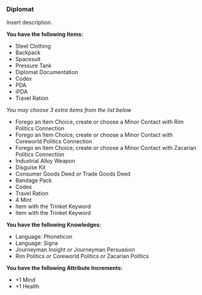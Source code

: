 ### Diplomat
Insert description.

__You have the following Items:__
- Steel Clothing
- Backpack
- Spacesuit
- Pressure Tank
- Diplomat Documentation
- Codex
- PDA
- iPDA
- Travel Ration

_You may choose 3 extra items from the list below_
- Forego an Item Choice, create or choose a Minor Contact with Rim Politics Connection
- Forego an Item Choice, create or choose a Minor Contact with Coreworld Politics Connection
- Forego an Item Choice, create or choose a Minor Contact with Zacarian Politics Connection
- Industrial Alloy Weapon
- Disguise Kit
- Consumer Goods Deed *or* Trade Goods Deed
- Bandage Pack
- Codex
- Travel Ration
- 4 Mint
- Item with the Trinket Keyword
- Item with the Trinket Keyword


__You have the following Knowledges:__
- Language: Phoneticon
- Language: Signa
- Journeyman Insight *or* Journeyman Persuasion
- Rim Politics *or* Coreworld Politics *or* Zacarian Politics 


__You have the following Attribute Increments:__
- +1 Mind
- +1 Health
